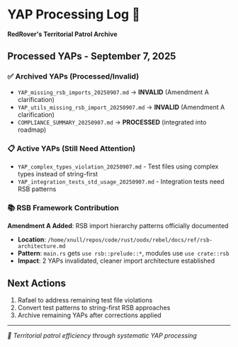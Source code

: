# YAP Processing Log 🦊

**RedRover's Territorial Patrol Archive**

## Processed YAPs - September 7, 2025

### ✅ **Archived YAPs (Processed/Invalid)**
- `YAP_missing_rsb_imports_20250907.md` → **INVALID** (Amendment A clarification)
- `YAP_utils_missing_rsb_import_20250907.md` → **INVALID** (Amendment A clarification)
- `COMPLIANCE_SUMMARY_20250907.md` → **PROCESSED** (integrated into roadmap)

### 📋 **Active YAPs (Still Need Attention)**
- `YAP_complex_types_violation_20250907.md` - Test files using complex types instead of string-first
- `YAP_integration_tests_std_usage_20250907.md` - Integration tests need RSB patterns

### 📚 **RSB Framework Contribution**
**Amendment A Added**: RSB import hierarchy patterns officially documented
- **Location**: `/home/xnull/repos/code/rust/oodx/rebel/docs/ref/rsb-architecture.md`  
- **Pattern**: `main.rs` gets `use rsb::prelude::*`, modules use `use crate::rsb`
- **Impact**: 2 YAPs invalidated, cleaner import architecture established

## Next Actions
1. Rafael to address remaining test file violations
2. Convert test patterns to string-first RSB approaches  
3. Archive remaining YAPs after corrections applied

---
*🦊 Territorial patrol efficiency through systematic YAP processing*